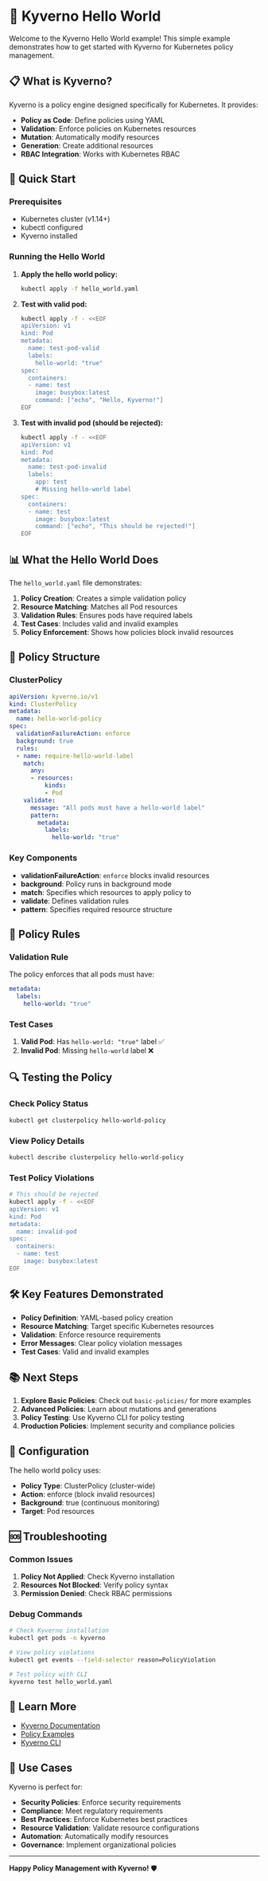 # 🚀 Kyverno Hello World

Welcome to the Kyverno Hello World example! This simple example demonstrates how to get started with Kyverno for Kubernetes policy management.

## 📋 What is Kyverno?

Kyverno is a policy engine designed specifically for Kubernetes. It provides:

- **Policy as Code**: Define policies using YAML
- **Validation**: Enforce policies on Kubernetes resources
- **Mutation**: Automatically modify resources
- **Generation**: Create additional resources
- **RBAC Integration**: Works with Kubernetes RBAC

## 🚀 Quick Start

### Prerequisites

- Kubernetes cluster (v1.14+)
- kubectl configured
- Kyverno installed

### Running the Hello World

1. **Apply the hello world policy:**
   ```bash
   kubectl apply -f hello_world.yaml
   ```

2. **Test with valid pod:**
   ```bash
   kubectl apply -f - <<EOF
   apiVersion: v1
   kind: Pod
   metadata:
     name: test-pod-valid
     labels:
       hello-world: "true"
   spec:
     containers:
     - name: test
       image: busybox:latest
       command: ["echo", "Hello, Kyverno!"]
   EOF
   ```

3. **Test with invalid pod (should be rejected):**
   ```bash
   kubectl apply -f - <<EOF
   apiVersion: v1
   kind: Pod
   metadata:
     name: test-pod-invalid
     labels:
       app: test
       # Missing hello-world label
   spec:
     containers:
     - name: test
       image: busybox:latest
       command: ["echo", "This should be rejected!"]
   EOF
   ```

## 📊 What the Hello World Does

The `hello_world.yaml` file demonstrates:

1. **Policy Creation**: Creates a simple validation policy
2. **Resource Matching**: Matches all Pod resources
3. **Validation Rules**: Ensures pods have required labels
4. **Test Cases**: Includes valid and invalid examples
5. **Policy Enforcement**: Shows how policies block invalid resources

## 🔧 Policy Structure

### ClusterPolicy
```yaml
apiVersion: kyverno.io/v1
kind: ClusterPolicy
metadata:
  name: hello-world-policy
spec:
  validationFailureAction: enforce
  background: true
  rules:
  - name: require-hello-world-label
    match:
      any:
      - resources:
          kinds:
          - Pod
    validate:
      message: "All pods must have a hello-world label"
      pattern:
        metadata:
          labels:
            hello-world: "true"
```

### Key Components

- **validationFailureAction**: `enforce` blocks invalid resources
- **background**: Policy runs in background mode
- **match**: Specifies which resources to apply policy to
- **validate**: Defines validation rules
- **pattern**: Specifies required resource structure

## 🎯 Policy Rules

### Validation Rule
The policy enforces that all pods must have:
```yaml
metadata:
  labels:
    hello-world: "true"
```

### Test Cases

1. **Valid Pod**: Has `hello-world: "true"` label ✅
2. **Invalid Pod**: Missing `hello-world` label ❌

## 🔍 Testing the Policy

### Check Policy Status
```bash
kubectl get clusterpolicy hello-world-policy
```

### View Policy Details
```bash
kubectl describe clusterpolicy hello-world-policy
```

### Test Policy Violations
```bash
# This should be rejected
kubectl apply -f - <<EOF
apiVersion: v1
kind: Pod
metadata:
  name: invalid-pod
spec:
  containers:
  - name: test
    image: busybox:latest
EOF
```

## 🛠️ Key Features Demonstrated

- **Policy Definition**: YAML-based policy creation
- **Resource Matching**: Target specific Kubernetes resources
- **Validation**: Enforce resource requirements
- **Error Messages**: Clear policy violation messages
- **Test Cases**: Valid and invalid examples

## 📚 Next Steps

1. **Explore Basic Policies**: Check out `basic-policies/` for more examples
2. **Advanced Policies**: Learn about mutations and generations
3. **Policy Testing**: Use Kyverno CLI for policy testing
4. **Production Policies**: Implement security and compliance policies

## 🔧 Configuration

The hello world policy uses:

- **Policy Type**: ClusterPolicy (cluster-wide)
- **Action**: enforce (block invalid resources)
- **Background**: true (continuous monitoring)
- **Target**: Pod resources

## 🆘 Troubleshooting

### Common Issues

1. **Policy Not Applied**: Check Kyverno installation
2. **Resources Not Blocked**: Verify policy syntax
3. **Permission Denied**: Check RBAC permissions

### Debug Commands

```bash
# Check Kyverno installation
kubectl get pods -n kyverno

# View policy violations
kubectl get events --field-selector reason=PolicyViolation

# Test policy with CLI
kyverno test hello_world.yaml
```

## 📖 Learn More

- [Kyverno Documentation](https://kyverno.io/docs/)
- [Policy Examples](https://kyverno.io/policies/)
- [Kyverno CLI](https://kyverno.io/docs/kyverno-cli/)

## 🎯 Use Cases

Kyverno is perfect for:

- **Security Policies**: Enforce security requirements
- **Compliance**: Meet regulatory requirements
- **Best Practices**: Enforce Kubernetes best practices
- **Resource Validation**: Validate resource configurations
- **Automation**: Automatically modify resources
- **Governance**: Implement organizational policies

---

**Happy Policy Management with Kyverno!** 🛡️
